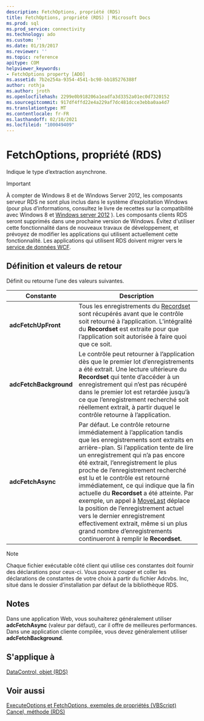 ```yaml
---
description: FetchOptions, propriété (RDS)
title: FetchOptions, propriété (RDS) | Microsoft Docs
ms.prod: sql
ms.prod_service: connectivity
ms.technology: ado
ms.custom: ''
ms.date: 01/19/2017
ms.reviewer: ''
ms.topic: reference
apitype: COM
helpviewer_keywords:
- FetchOptions property [ADO]
ms.assetid: 7b2e254a-9354-4541-bc98-bb185276388f
author: rothja
ms.author: jroth
ms.openlocfilehash: 2299e0b918206a1eadfa3d3352a01ec0d7320152
ms.sourcegitcommit: 917df4ffd22e4a229af7dc481dcce3ebba0aa4d7
ms.translationtype: MT
ms.contentlocale: fr-FR
ms.lasthandoff: 02/10/2021
ms.locfileid: "100049409"
---
```

# <a name="fetchoptions-property-rds"></a>FetchOptions, propriété (RDS)
Indique le type d’extraction asynchrone.  
  
> [!IMPORTANT]
>  À compter de Windows 8 et de Windows Server 2012, les composants serveur RDS ne sont plus inclus dans le système d’exploitation Windows (pour plus d’informations, consultez le livre de recettes sur la compatibilité avec Windows 8 et [Windows server 2012](https://www.microsoft.com/download/details.aspx?id=27416) ). Les composants clients RDS seront supprimés dans une prochaine version de Windows. Évitez d'utiliser cette fonctionnalité dans de nouveaux travaux de développement, et prévoyez de modifier les applications qui utilisent actuellement cette fonctionnalité. Les applications qui utilisent RDS doivent migrer vers le [service de données WCF](/dotnet/framework/wcf/).  
  
## <a name="setting-and-return-values"></a>Définition et valeurs de retour  
 Définit ou retourne l’une des valeurs suivantes.  
  
|Constante|Description|  
|--------------|-----------------|  
|**adcFetchUpFront**|Tous les enregistrements du [Recordset](../ado-api/recordset-object-ado.md) sont récupérés avant que le contrôle soit retourné à l’application. L’intégralité du **Recordset** est extraite pour que l’application soit autorisée à faire quoi que ce soit.|  
|**adcFetchBackground**|Le contrôle peut retourner à l’application dès que le premier lot d’enregistrements a été extrait. Une lecture ultérieure du **Recordset** qui tente d’accéder à un enregistrement qui n’est pas récupéré dans le premier lot est retardée jusqu’à ce que l’enregistrement recherché soit réellement extrait, à partir duquel le contrôle retourne à l’application.|  
|**adcFetchAsync**|Par défaut. Le contrôle retourne immédiatement à l’application tandis que les enregistrements sont extraits en arrière-plan. Si l’application tente de lire un enregistrement qui n’a pas encore été extrait, l’enregistrement le plus proche de l’enregistrement recherché est lu et le contrôle est retourné immédiatement, ce qui indique que la fin actuelle du **Recordset** a été atteinte. Par exemple, un appel à [MoveLast](./movefirst-movelast-movenext-and-moveprevious-methods-rds.md) déplace la position de l’enregistrement actuel vers le dernier enregistrement effectivement extrait, même si un plus grand nombre d’enregistrements continueront à remplir le **Recordset**.|  
  
> [!NOTE]
>  Chaque fichier exécutable côté client qui utilise ces constantes doit fournir des déclarations pour ceux-ci. Vous pouvez couper et coller les déclarations de constantes de votre choix à partir du fichier Adcvbs. Inc, situé dans le dossier d’installation par défaut de la bibliothèque RDS.  
  
## <a name="remarks"></a>Notes  
 Dans une application Web, vous souhaiterez généralement utiliser **adcFetchAsync** (valeur par défaut), car il offre de meilleures performances. Dans une application cliente compilée, vous devez généralement utiliser **adcFetchBackground**.  
  
## <a name="applies-to"></a>S'applique à  
 [DataControl, objet (RDS)](./datacontrol-object-rds.md)  
  
## <a name="see-also"></a>Voir aussi  
 [ExecuteOptions et FetchOptions, exemples de propriétés (VBScript)](./executeoptions-and-fetchoptions-properties-example-vbscript.md)   
 [Cancel, méthode (RDS)](./cancel-method-rds.md)